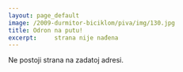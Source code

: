 ```yaml
---
layout: page_default
image: /2009-durmitor-biciklom/piva/img/130.jpg
title: Odron na putu!
excerpt:     strana nije nađena
---
```


Ne postoji strana na zadatoj adresi.


